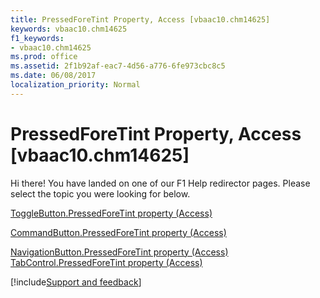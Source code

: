 ```yaml
---
title: PressedForeTint Property, Access [vbaac10.chm14625]
keywords: vbaac10.chm14625
f1_keywords:
- vbaac10.chm14625
ms.prod: office
ms.assetid: 2f1b92af-eac7-4d56-a776-6fe973cbc8c5
ms.date: 06/08/2017
localization_priority: Normal
---
```



# PressedForeTint Property, Access [vbaac10.chm14625]

Hi there! You have landed on one of our F1 Help redirector pages. Please select the topic you were looking for below.

[ToggleButton.PressedForeTint property (Access)](https://msdn.microsoft.com/library/c93d5f87-9b9a-fa6e-7226-709484c1e257%28Office.15%29.aspx)

[CommandButton.PressedForeTint property (Access)](https://msdn.microsoft.com/library/3c5bce3c-e140-cd4c-ef69-7aee89b89998%28Office.15%29.aspx)

[NavigationButton.PressedForeTint property (Access)](https://msdn.microsoft.com/library/70267cd4-ed42-9533-4cb6-e4338fa38fc1%28Office.15%29.aspx)
[TabControl.PressedForeTint property (Access)](https://msdn.microsoft.com/library/e27aab0a-8ffa-15df-0f48-ff2f64489644%28Office.15%29.aspx)

[!include[Support and feedback](~/includes/feedback-boilerplate.md)]